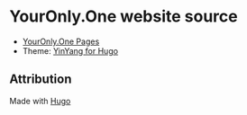 # YourOnly.One website source

* [YourOnly.One Pages](https://YourOnly.One/p/)
* Theme: [YinYang for Hugo](https://github.com/joway/hugo-theme-yinyang)

## Attribution
Made with [Hugo](https://gohugo.io)
